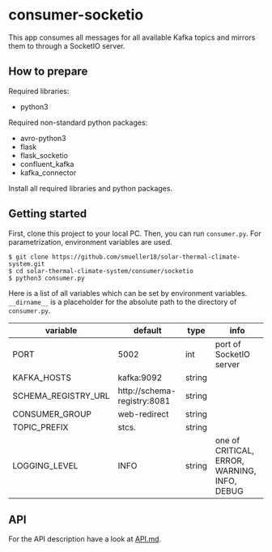 # consumer-socketio
This app consumes all messages for all available Kafka topics and mirrors them to through a SocketIO server.

## How to prepare
Required libraries:

- python3

Required non-standard python packages:
- avro-python3
- flask
- flask_socketio
- confluent_kafka
- kafka_connector

Install all required libraries and python packages.

## Getting started
First, clone this project to your local PC. Then, you can run `consumer.py`. For parametrization, environment variables are used.
```
$ git clone https://github.com/smueller18/solar-thermal-climate-system.git
$ cd solar-thermal-climate-system/consumer/socketio
$ python3 consumer.py
```
Here is a list of all variables which can be set by environment variables. `__dirname__` is a placeholder for the absolute path to the directory of `consumer.py`.

| variable | default | type | info |
| --- | --- | --- | --- |
| PORT | 5002 | int | port of SocketIO server |
| KAFKA_HOSTS | kafka:9092 | string |   |
| SCHEMA_REGISTRY_URL | http://schema-registry:8081 | string |   |
| CONSUMER_GROUP | web-redirect | string |   |
| TOPIC_PREFIX | stcs. | string |  |
| LOGGING_LEVEL | INFO | string | one of CRITICAL, ERROR, WARNING, INFO, DEBUG |

## API
For the API description have a look at [API.md](API.md).
